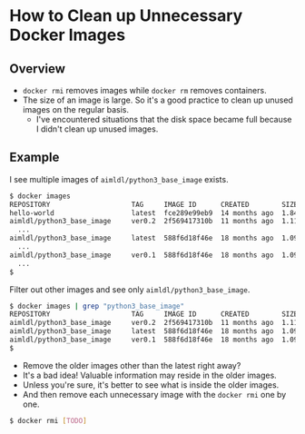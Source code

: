 

# How to Clean up Unnecessary Docker Images

## Overview

* `docker rmi` removes images while `docker rm` removes containers.
* The size of an image is large. So it's a good practice to clean up unused images on the regular basis.
  * I've encountered situations that the disk space became full because I didn't clean up unused images.

## Example

I see multiple images of `aimldl/python3_base_image` exists.

```bash
$ docker images
REPOSITORY                    TAG     IMAGE ID      CREATED        SIZE
hello-world                   latest  fce289e99eb9  14 months ago  1.84kB
aimldl/python3_base_image     ver0.2  2f569417310b  11 months ago  1.11GB
  ...
aimldl/python3_base_image     latest  588f6d18f46e  18 months ago  1.09GB
  ...
aimldl/python3_base_image     ver0.1  588f6d18f46e  18 months ago  1.09GB
  ...
$
```

Filter out other images and see only `aimldl/python3_base_image`.

```bash
$ docker images | grep "python3_base_image"
REPOSITORY                    TAG     IMAGE ID      CREATED        SIZE
aimldl/python3_base_image     ver0.2  2f569417310b  11 months ago  1.11GB
aimldl/python3_base_image     latest  588f6d18f46e  18 months ago  1.09GB
aimldl/python3_base_image     ver0.1  588f6d18f46e  18 months ago  1.09GB
$
```

* Remove the older images other than the latest right away?
* It's a bad idea! Valuable information may reside in the older images.
* Unless you're sure, it's better to see what is inside the older images.
* And then remove each unnecessary image with the `docker rmi` one by one.

```bash
$ docker rmi [TODO]
```



